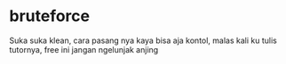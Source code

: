 # bruteforce
Suka suka klean, cara pasang nya kaya bisa aja kontol, malas kali ku tulis tutornya, free ini jangan ngelunjak anjing
